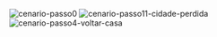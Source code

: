 ![cenario-passo0](https://github.com/user-attachments/assets/519f858c-aff4-47d3-84c6-b73c33812aa1)
![cenario-passo11-cidade-perdida](https://github.com/user-attachments/assets/ac29fcbb-a33b-46ae-a161-b70655ad23c8)
![cenario-passo4-voltar-casa](https://github.com/user-attachments/assets/0307340c-11d9-4fdb-8760-d32013f8fed8)
